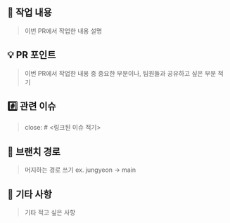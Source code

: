 ## 📝 작업 내용
> 이번 PR에서 작업한 내용 설명

## 💡 PR 포인트
> 이번 PR에서 작업한 내용 중 중요한 부분이나, 팀원들과 공유하고 싶은 부분 적기

## #️⃣ 관련 이슈
> close: # <링크된 이슈 적기>

## 📝 브랜치 경로
> 머지하는 경로 쓰기 ex. jungyeon -> main

## 🔔 기타 사항
> 기타 적고 싶은 사항

